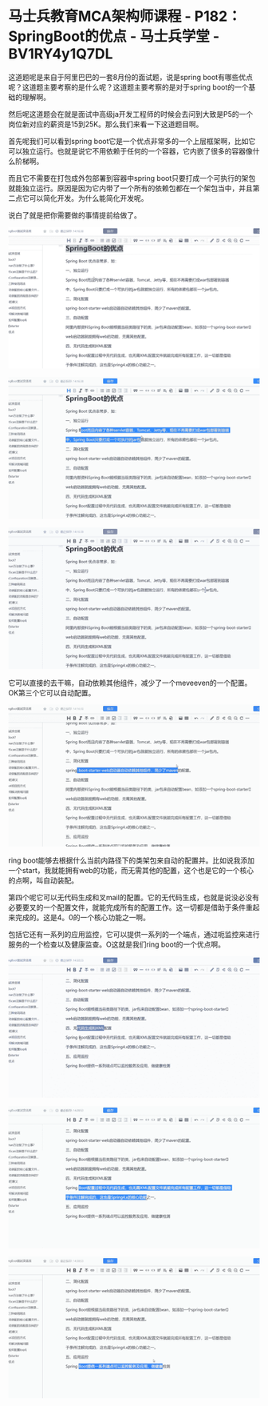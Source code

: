 # 马士兵教育MCA架构师课程 - P182：SpringBoot的优点 - 马士兵学堂 - BV1RY4y1Q7DL

这道题呢是来自于阿里巴巴的一套8月份的面试题，说是spring boot有哪些优点呢？这道题主要考察的是什么呢？这道题主要考察的是对于spring boot的一个基础的理解啊。

然后呢这道题会在就是面试中高级ja开发工程师的时候会去问到大致是P5的一个岗位新对应的薪资是15到25K。那么我们来看一下这道题目啊。

首先呢我们可以看到spring boot它是一个优点非常多的一个上层框架啊，比如它可以独立运行。也就是说它不用依赖于任何的一个容器，它内嵌了很多的容器像什么阶梯啊。

而且它不需要在打包成外包部署到容器中spring boot只要打成一个可执行的架包就能独立运行。原因是因为它内带了一个所有的依赖包都在一个架包当中，并且第二点它可以简化开发。为什么能简化开发呢。

说白了就是把你需要做的事情提前给做了。

![](img/ec44da2f065fee03c8d9e065d6b10228_1.png)

![](img/ec44da2f065fee03c8d9e065d6b10228_2.png)

![](img/ec44da2f065fee03c8d9e065d6b10228_3.png)

它可以直接的去干嘛，自动依赖其他组件，减少了一个meveeven的一个配置。OK第三个它可以自动配置。



![](img/ec44da2f065fee03c8d9e065d6b10228_5.png)

ring boot能够去根据什么当前内路径下的类架包来自动的配置并。比如说我添加一个start，我就能拥有web的功能，而无需其他的配置，这个也是它的一个核心的点啊，叫自动装配。

第四个呢它可以无代码生成和叉mail的配置。它的无代码生成，也就是说没必没有必要要叉的一个配置文件，就能完成所有的配置工作。这一切都是借助于条件重起来完成的。这是4。0的一个核心功能之一啊。

包括它还有一系列的应用监控，它可以提供一系列的一个端点，通过呃监控来进行服务的一个检查以及健康监查。O这就是我们ring boot的一个优点啊。



![](img/ec44da2f065fee03c8d9e065d6b10228_7.png)

![](img/ec44da2f065fee03c8d9e065d6b10228_8.png)

![](img/ec44da2f065fee03c8d9e065d6b10228_9.png)